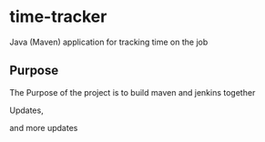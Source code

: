 # time-tracker
Java (Maven) application for tracking time on the job

## Purpose

The Purpose of the project is to build maven and jenkins together

Updates, 

and more updates
